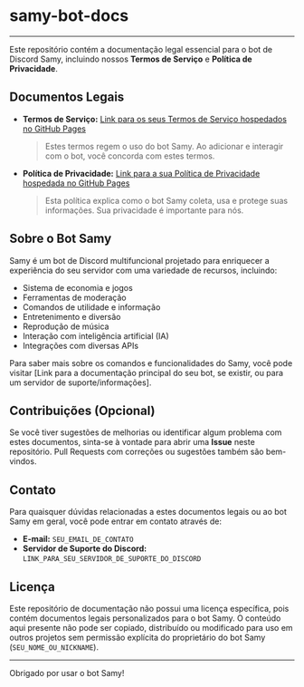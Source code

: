 # samy-bot-docs

---

Este repositório contém a documentação legal essencial para o bot de Discord Samy, incluindo nossos **Termos de Serviço** e **Política de Privacidade**.

## Documentos Legais

* **Termos de Serviço:** [Link para os seus Termos de Serviço hospedados no GitHub Pages](https://SEU_USERNAME_GITHUB.github.io/samy-bot-docs/TERMOS_DE_SERVICO.html)
    > Estes termos regem o uso do bot Samy. Ao adicionar e interagir com o bot, você concorda com estes termos.

* **Política de Privacidade:** [Link para a sua Política de Privacidade hospedada no GitHub Pages](https://SEU_USERNAME_GITHUB.github.io/samy-bot-docs/POLITICA_DE_PRIVACIDADE.html)
    > Esta política explica como o bot Samy coleta, usa e protege suas informações. Sua privacidade é importante para nós.

## Sobre o Bot Samy

Samy é um bot de Discord multifuncional projetado para enriquecer a experiência do seu servidor com uma variedade de recursos, incluindo:

* Sistema de economia e jogos
* Ferramentas de moderação
* Comandos de utilidade e informação
* Entretenimento e diversão
* Reprodução de música
* Interação com inteligência artificial (IA)
* Integrações com diversas APIs

Para saber mais sobre os comandos e funcionalidades do Samy, você pode visitar [Link para a documentação principal do seu bot, se existir, ou para um servidor de suporte/informações].

## Contribuições (Opcional)

Se você tiver sugestões de melhorias ou identificar algum problema com estes documentos, sinta-se à vontade para abrir uma **Issue** neste repositório. Pull Requests com correções ou sugestões também são bem-vindos.

## Contato

Para quaisquer dúvidas relacionadas a estes documentos legais ou ao bot Samy em geral, você pode entrar em contato através de:

* **E-mail:** `SEU_EMAIL_DE_CONTATO`
* **Servidor de Suporte do Discord:** `LINK_PARA_SEU_SERVIDOR_DE_SUPORTE_DO_DISCORD`

## Licença

Este repositório de documentação não possui uma licença específica, pois contém documentos legais personalizados para o bot Samy. O conteúdo aqui presente não pode ser copiado, distribuído ou modificado para uso em outros projetos sem permissão explícita do proprietário do bot Samy (`SEU_NOME_OU_NICKNAME`).

---

Obrigado por usar o bot Samy!
